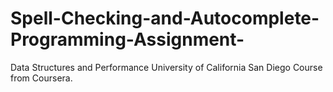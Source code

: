 # Spell-Checking-and-Autocomplete-Programming-Assignment-
Data Structures and Performance University of California San Diego Course from Coursera.
